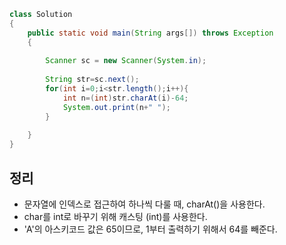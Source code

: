 ```java
class Solution
{
	public static void main(String args[]) throws Exception
	{
				
		Scanner sc = new Scanner(System.in);
		
		String str=sc.next();
        for(int i=0;i<str.length();i++){
            int n=(int)str.charAt(i)-64;
            System.out.print(n+" ");
        }
		
	}
}
```

## 정리

* 문자열에 인덱스로 접근하여 하나씩 다룰 때, charAt()을 사용한다.
* char를 int로 바꾸기 위해 캐스팅 (int)를 사용한다.
* 'A'의 아스키코드 값은 65이므로, 1부터 출력하기 위해서 64를 빼준다.
